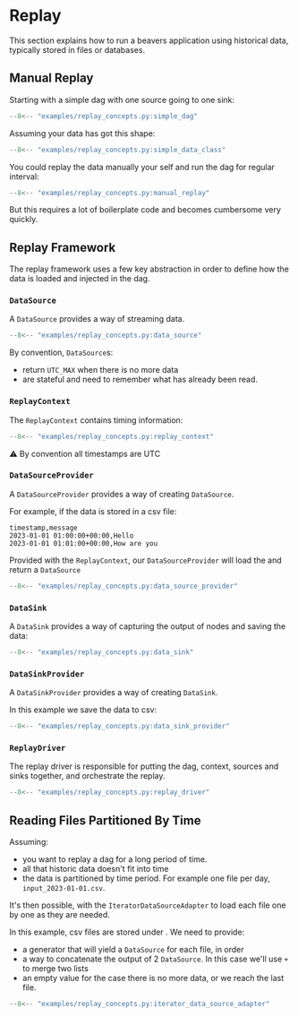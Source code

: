 # Replay

This section explains how to run a beavers application using historical data, typically stored in files or databases.

## Manual Replay

Starting with a simple dag with one source going to one sink:

```python
--8<-- "examples/replay_concepts.py:simple_dag"
```

Assuming your data has got this shape:
```python
--8<-- "examples/replay_concepts.py:simple_data_class"
```

You could replay the data manually your self and run the dag for regular interval:
```python
--8<-- "examples/replay_concepts.py:manual_replay"
```

But this requires a lot of boilerplate code and becomes cumbersome very quickly. 

## Replay Framework

The replay framework uses a few key abstraction in order to define how the data is loaded and injected in the dag.

### `DataSource`

A `DataSource` provides a way of streaming data. 
```python
--8<-- "examples/replay_concepts.py:data_source"
```

By convention, `DataSource`s:

- return `UTC_MAX` when there is no more data
- are stateful and need to remember what has already been read. 

### `ReplayContext`

The `ReplayContext` contains timing information:
```python
--8<-- "examples/replay_concepts.py:replay_context"
```

:warning: By convention all timestamps are UTC


### `DataSourceProvider`

A `DataSourceProvider` provides a way of creating `DataSource`.

For example, if the data is stored in a csv file:

```csv
timestamp,message
2023-01-01 01:00:00+00:00,Hello
2023-01-01 01:01:00+00:00,How are you
```

Provided with the `ReplayContext`, our `DataSourceProvider` will load the and return a `DataSource`
 
```python
--8<-- "examples/replay_concepts.py:data_source_provider"
```


### `DataSink`

A `DataSink` provides a way of capturing the output of nodes and saving the data:

 
```python
--8<-- "examples/replay_concepts.py:data_sink"
```

### `DataSinkProvider`

A `DataSinkProvider` provides a way of creating `DataSink`.

In this example we save the data to csv:

 
```python
--8<-- "examples/replay_concepts.py:data_sink_provider"
```


### `ReplayDriver`

The replay driver is responsible for putting the dag, context, sources and sinks together, and orchestrate the replay.

```python
--8<-- "examples/replay_concepts.py:replay_driver"
```


## Reading Files Partitioned By Time

Assuming:

- you want to replay a dag for a long period of time.
- all that historic data doesn't fit into time
- the data is partitioned by time period. For example one file per day, `input_2023-01-01.csv`.

It's then possible, with the `IteratorDataSourceAdapter` to load each file one by one as they are needed.

In this example, csv files are stored under . We need to provide:

- a generator that will yield a `DataSource` for each file, in order
- a way to concatenate the output of 2 `DataSource`. In this case we'll use `+` to merge two lists
- an empty value for the case there is no more data, or we reach the last file.

```python
--8<-- "examples/replay_concepts.py:iterator_data_source_adapter"
```

